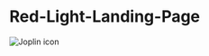 # Red-Light-Landing-Page

![Joplin icon]([https://git.io/JenGk](https://drive.google.com/file/d/1ZkbWPE_JB-n6SCMUWOV4sTHyB72_5UnP/view?usp=sharing)https://drive.google.com/file/d/1ZkbWPE_JB-n6SCMUWOV4sTHyB72_5UnP/view?usp=sharing)
